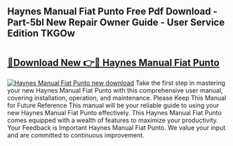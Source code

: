 ## Haynes Manual Fiat Punto Free Pdf Download - Part-5bl New Repair Owner Guide - User Service Edition TKGOw

# <h2><a href="http://bc66306.oget.top/?id=Haynes+Manual+Fiat+Punto">🔗Download New 👉🔴 Haynes Manual Fiat Punto</a></h2>

[![Haynes Manual Fiat Punto new download](https://i.imgur.com/5g1atiW.png)](http://bc66306.oget.top/?id=Haynes+Manual+Fiat+Punto)
Take the first step in mastering your new Haynes Manual Fiat Punto with this comprehensive user manual, covering installation, operation, and maintenance. Please Keep This Manual for Future Reference This manual will be your reliable guide to using your new Haynes Manual Fiat Punto effectively. This Haynes Manual Fiat Punto comes equipped with a wealth of features to maximize your productivity. Your Feedback is Important Haynes Manual Fiat Punto. We value your input and are committed to continuous improvement.

